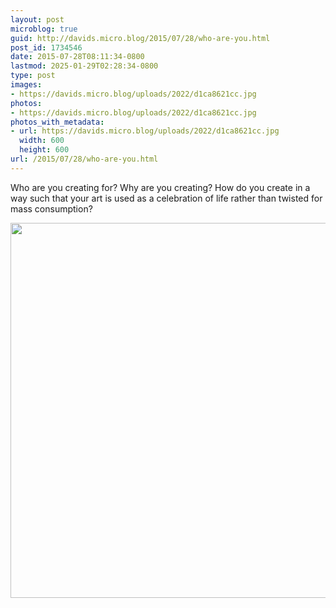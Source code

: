 ```yaml
---
layout: post
microblog: true
guid: http://davids.micro.blog/2015/07/28/who-are-you.html
post_id: 1734546
date: 2015-07-28T08:11:34-0800
lastmod: 2025-01-29T02:28:34-0800
type: post
images:
- https://davids.micro.blog/uploads/2022/d1ca8621cc.jpg
photos:
- https://davids.micro.blog/uploads/2022/d1ca8621cc.jpg
photos_with_metadata:
- url: https://davids.micro.blog/uploads/2022/d1ca8621cc.jpg
  width: 600
  height: 600
url: /2015/07/28/who-are-you.html
---
```

Who are you creating for? Why are you creating? How do you create in a way such that your art is used as a celebration of life rather than twisted for mass consumption?

<img src="/uploads/2022/d1ca8621cc.jpg" width="600" height="600" alt="">
